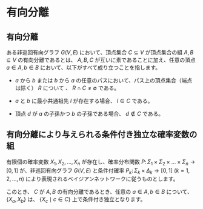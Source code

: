 # 有向分離

## 有向分離
ある非巡回有向グラフ $G(V, E)$ において、頂点集合 $C \subseteq V$ が頂点集合の組 $A, B \subseteq V$ の有向分離であるとは、 $A, B, C$ が互いに素であることに加え、任意の頂点 $a \in A, b \in B$ において、以下がすべて成り立つことを指します。

* $a$ から $b$ または $b$ から $a$ の任意のパスにおいて、パス上の頂点集合（端点は除く） $R$ について 、 $R \cap C \neq \emptyset$ である。

* $a$ と $b$ に最小共通祖先 $l$ が存在する場合、 $l \in C$ である。

* 頂点 $d$ が $a$ の子孫かつ $b$ の子孫である場合、 $d \notin C$ である。

## 有向分離により与えられる条件付き独立な確率変数の組
有限個の確率変数 $X_{1}, X_{2}, \dots, X_{n}$ が存在し、確率分布関数 $P \colon \Sigma_{1} \times \Sigma_{2} \times \dots \times \Sigma_{n} \rightarrow [0,1]$ が、非巡回有向グラフ $G(V, E)$ と条件付確率 $P_{k} \colon \Sigma_{k} \times \Delta_{k} \rightarrow [0,1] \ (k=1, 2, \dots, n)$ により表現されるベイジアンネットワークに従うものとします。

このとき、 $C$ が $A, B$ の有向分離であるとき、任意の $a \in A, b \in B$ について、 $\lbrace X_{a}, X_{b} \rbrace$ は、 $\lbrace X_{c} \mid c \in C \rbrace$ 上で条件付き独立となります。
